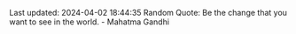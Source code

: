 Last updated: 2024-04-02 18:44:35
Random Quote: Be the change that you want to see in the world. - Mahatma Gandhi